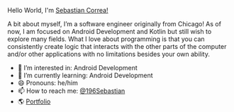 Hello World, I'm [Sebastian Correa!](https://www.linkedin.com/in/sebastian-correa-b6858b177/)

A bit about myself, I’m a software engineer originally from Chicago! 
As of now, I am focused on Android Development and Kotlin but still wish to explore many fields. 
What I love about programming is that you can consistently create logic that interacts with the 
other parts of the computer and/or other applications with no limitations besides your own ability. 

- 👀 I’m interested in: Android Development
- 🌱 I’m currently learning: Android Development
- 😄 Pronouns: he/him
- 📫 How to reach me: [@196Sebastian](https://twitter.com/196Sebastian) 
- 🌎 [Portfolio](https://sebastiancorrea.netlify.app/)
